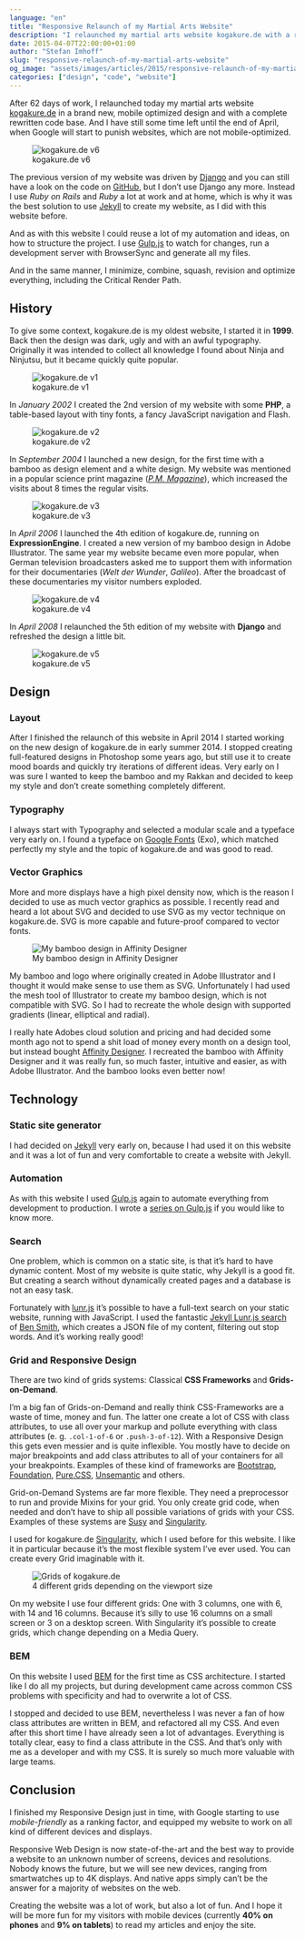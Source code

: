 ```yaml
---
language: "en"
title: "Responsive Relaunch of my Martial Arts Website"
description: "I relaunched my martial arts website kogakure.de with a responsive design. This article gives an overview on the process of creating my website: Design, Typography, Vector Graphics, Jekyll, Grids, Responsive Design and BEM."
date: 2015-04-07T22:00:00+01:00
author: "Stefan Imhoff"
slug: "responsive-relaunch-of-my-martial-arts-website"
og_image: "assets/images/articles/2015/responsive-relaunch-of-my-martial-arts-website/kogakure-de-relaunch.jpg"
categories: ["design", "code", "website"]
---
```


After 62 days of work, I relaunched today my martial arts website [kogakure.de](http://kogakure.de/) in a brand new, mobile optimized design and with a complete rewritten code base. And I have still some time left until the end of April, when Google will start to punish websites, which are not mobile-optimized.

<figure class="image-figure">
  <img src="/assets/images/articles/2015/responsive-relaunch-of-my-martial-arts-website/kogakure-de-relaunch.jpg" alt="kogakure.de v6">
  <figcaption>
    kogakure.de v6
  </figcaption>
</figure>


The previous version of my website was driven by [Django](https://www.djangoproject.com/) and you can still have a look on the code on [GitHub](https://github.com/kogakure/django-kogakure.de), but I don’t use Django any more. Instead I use *Ruby on Rails* and *Ruby* a lot at work and at home, which is why it was the best solution to use [Jekyll](https://jekyllrb.com/) to create my website, as I did with this website before.

And as with this website I could reuse a lot of my automation and ideas, on how to structure the project. I use [Gulp.js](https://gulpjs.com/) to watch for changes, run a development server with BrowserSync and generate all my files.

And in the same manner, I minimize, combine, squash, revision and optimize everything, including the Critical Render Path.

## History

To give some context, kogakure.de is my oldest website, I started it in **1999**. Back then the design was dark, ugly and with an awful typography. Originally it was intended to collect all knowledge I found about Ninja and Ninjutsu, but it became quickly quite popular.

<figure class="image-figure">
  <img src="/assets/images/articles/2015/responsive-relaunch-of-my-martial-arts-website/kogakure-de-v1.jpg" alt="kogakure.de v1">
  <figcaption>
    kogakure.de v1
  </figcaption>
</figure>


In *January 2002* I created the 2nd version of my website with some **PHP**, a table-based layout with tiny fonts, a fancy JavaScript navigation and Flash.

<figure class="image-figure">
  <img src="/assets/images/articles/2015/responsive-relaunch-of-my-martial-arts-website/kogakure-de-v2.jpg" alt="kogakure.de v2">
  <figcaption>
    kogakure.de v2
  </figcaption>
</figure>


In *September 2004* I launched a new design, for the first time with a bamboo as design element and a white design. My website was mentioned in a popular science print magazine (<cite>[P.M. Magazine](https://www.pm-magazin.de/)</cite>), which increased the visits about 8 times the regular visits.

<figure class="image-figure">
  <img src="/assets/images/articles/2015/responsive-relaunch-of-my-martial-arts-website/kogakure-de-v3.jpg" alt="kogakure.de v3">
  <figcaption>
    kogakure.de v3
  </figcaption>
</figure>


In *April 2006* I launched the 4th edition of kogakure.de, running on **ExpressionEngine**. I created a new version of my bamboo design in Adobe Illustrator. The same year my website became even more popular, when German television broadcasters asked me to support them with information for their documentaries (<cite>Welt der Wunder</cite>, <cite>Galileo</cite>). After the broadcast of these documentaries my visitor numbers exploded.

<figure class="image-figure">
  <img src="/assets/images/articles/2015/responsive-relaunch-of-my-martial-arts-website/kogakure-de-v4.jpg" alt="kogakure.de v4">
  <figcaption>
    kogakure.de v4
  </figcaption>
</figure>


In *April 2008* I relaunched the 5th edition of my website with **Django** and refreshed the design a little bit.

<figure class="image-figure">
  <img src="/assets/images/articles/2015/responsive-relaunch-of-my-martial-arts-website/kogakure-de-v5.jpg" alt="kogakure.de v5">
  <figcaption>
    kogakure.de v5
  </figcaption>
</figure>


## Design

### Layout
After I finished the relaunch of this website in April 2014 I started working on the new design of kogakure.de in early summer 2014. I stopped creating full-featured designs in Photoshop some years ago, but still use it to create mood boards and quickly try iterations of different ideas. Very early on I was sure I wanted to keep the bamboo and my Rakkan and decided to keep my style and don’t create something completely different.

### Typography
I always start with Typography and selected a modular scale and  a typeface very early on. I found a typeface on [Google Fonts](https://fonts.google.com) (Exo), which matched perfectly my style and the topic of kogakure.de and was good to read.

### Vector Graphics
More and more displays have a high pixel density now, which is the reason I decided to use as much vector graphics as possible. I recently read and heard a lot about SVG and decided to use SVG as my vector technique on kogakure.de. SVG is more capable and future-proof compared to vector fonts.

<figure class="image-figure">
  <img src="/assets/images/articles/2015/responsive-relaunch-of-my-martial-arts-website/kogakure-de-bamboo-affinity-designer.jpg" alt="My bamboo design in Affinity Designer">
  <figcaption>
    My bamboo design in Affinity Designer
  </figcaption>
</figure>


My bamboo and logo where originally created in Adobe Illustrator and I thought it would make sense to use them as SVG. Unfortunately I had used the mesh tool of Illustrator to create my bamboo design, which is not compatible with SVG. So I had to recreate the whole design with supported gradients (linear, elliptical and radial).

I really hate Adobes cloud solution and pricing and had decided some month ago not to spend a shit load of money every month on a design tool, but instead bought [Affinity Designer](https://affinity.serif.com/). I recreated the bamboo with Affinity Designer and it was really fun, so much faster, intuitive and easier, as with Adobe Illustrator. And the bamboo looks even better now!

## Technology

### Static site generator
I had decided on [Jekyll](https://jekyllrb.com/) very early on, because I had used it on this website and it was a lot of fun and very comfortable to create a website with Jekyll.

### Automation
As with this website I used [Gulp.js](https://gulpjs.com/) again to automate everything from development to production. I wrote a [series on Gulp.js](/series/gulp/) if you would like to know more.

### Search
One problem, which is common on a static site, is that it’s hard to have dynamic content. Most of my website is quite static, why Jekyll is a good fit. But creating a search without dynamically created pages and a database is not an easy task.

Fortunately with [lunr.js](https://lunrjs.com/) it’s possible to have a full-text search on your static website, running with JavaScript. I used the fantastic [Jekyll Lunr.js search](https://github.com/slashdotdash/jekyll-lunr-js-search) of [Ben Smith](https://github.com/slashdotdash), which creates a JSON file of my content, filtering out stop words. And it’s working really good!

### Grid and Responsive Design
There are two kind of grids systems: Classical **CSS Frameworks** and **Grids-on-Demand**.

I’m a big fan of Grids-on-Demand and really think CSS-Frameworks are a waste of time, money and fun. The latter one create a lot of CSS with class attributes, to use all over your markup and pollute everything with class attributes (e. g. `.col-1-of-6` or `.push-3-of-12`). With a Responsive Design this gets even messier and is quite inflexible. You mostly have to decide on major breakpoints and add class attributes to all of your containers for all your breakpoints. Examples of these kind of frameworks are [Bootstrap](http://getbootstrap.com/), [Foundation](https://foundation.zurb.com/), [Pure.CSS](https://purecss.io/), [Unsemantic](https://unsemantic.com/) and others.

Grid-on-Demand Systems are far more flexible. They need a preprocessor to run and provide Mixins for your grid. You only create grid code, when needed and don’t have to ship all possible variations of grids with your CSS. Examples of these systems are [Susy](http://susy.oddbird.net/) and [Singularity](https://github.com/at-import/Singularity).

I used for kogakure.de [Singularity](https://github.com/at-import/Singularity), which I used before for this website. I like it in particular because it’s the most flexible system I’ve ever used. You can create every Grid imaginable with it.

<figure class="image-figure">
  <img src="/assets/images/articles/2015/responsive-relaunch-of-my-martial-arts-website/kogakure-de-grids.jpg" alt="Grids of kogakure.de">
  <figcaption>
    4 different grids depending on the viewport size
  </figcaption>
</figure>


On my website I use four different grids: One with 3 columns, one with 6, with 14 and 16 columns. Because it’s silly to use 16 columns on a small screen or 3 on a desktop screen. With Singularity it’s possible to create grids, which change depending on a Media Query.

### BEM
On this website I used [BEM](https://en.bem.info/) for the first time as CSS architecture. I started like I do all my projects, but during development came across common CSS problems with specificity and had to overwrite a lot of CSS.

I stopped and decided to use BEM, nevertheless I was never a fan of how class attributes are written in BEM, and refactored all my CSS. And even after this short time I have already seen a lot of advantages. Everything is totally clear, easy to find a class attribute in the CSS. And that’s only with me as a developer and with my CSS. It is surely so much more valuable with large teams.

## Conclusion
I finished my Responsive Design just in time, with Google starting to use *mobile-friendly* as a ranking factor, and equipped my website to work on all kind of different devices and displays.

Responsive Web Design is now state-of-the-art and the best way to provide a website to an unknown number of screens, devices and resolutions. Nobody knows the future, but we will see new devices, ranging from smartwatches up to 4K displays. And native apps simply can’t be the answer for a majority of websites on the web.

Creating the website was a lot of work, but also a lot of fun. And I hope it will be more fun for my visitors with mobile devices (currently **40% on phones** and **9% on tablets**) to read my articles and enjoy the site.
